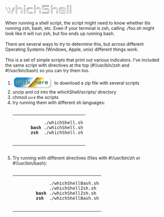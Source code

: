 <img src="./assets/images/whichShellLogo.png" alt="which shell"><br>
<br>
When running a shell script, the script might need to know whether itis running zsh, bash, etc.
Even if your terminal is zsh, calling ./foo.sh might look like it will run zsh, but foo ends up running bash.<br>
<br>
There are several ways to <i>try</i> to determine this, but across different Operating Systems (Windows, Apple, unix)
different things work.<br>
<br>
This is a set of simple scripts that print out various indicators. I've included the same script with
directives at the top (#!/usr/bin/zsh and #!/usr/bin/bash) so you can try them too.
<br>
<ol>
<li>&nbsp;<a href="https://github.com/rg3h/whichShell/raw/main/whichShell.zip"><img src="./assets/images/clickHereButton.png" alt="click here to download the scripts" valign="middle"/></a>&nbsp;&nbsp;to download a zip file with several scripts</li>
  <li>unzip and cd into the whichShell/scripts/ directory</li>
  <li>chmod u+x the scripts</li>
  <li>try running them with different sh languages:
    <br><br>
    <table><tr><td>
    <pre>
           ./whichShell.sh
      <b>bash</b> ./whichShell.sh
      <b>zsh</b>  ./whichShell.sh
    </pre>
      </td></tr></table>
  </li>
  <br>
  <li>Try running with different directives (files with #!/usr/bin/zh or #!/usr/bin/bash):
    <br><br>
    <table><tr><td>
      <pre>
             ./whichShellBash.sh
             ./whichShellZsh.sh
        <b>bash</b> ./whichShellZsh.sh
        <b>zsh</b>  ./whichShellBash.sh
      </pre>
    </td></tr></table>
  </li>
</ol>
<br>
